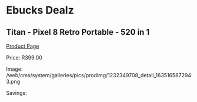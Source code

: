 
# Ebucks Dealz
## Titan - Pixel 8 Retro Portable - 520 in 1
[Product Page](https://www.ebucks.com/web/shop/productSelected.do?prodId=1232349708&catId=365757697)

Price: R399.00

Image: /web/cms/system/galleries/pics/prodimg/1232349708_detail_1635165872943.png

Savings: 


	